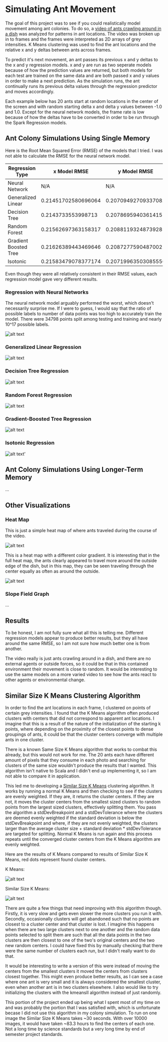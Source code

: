 # Simulating Ant Movement

The goal of this project was to see if you could realistically model movement among ant colonies. To do so, a [video of ants crawling around in a dish](www.eecs.qmul.ac.uk/~andrea/thdt.html) was analyzed for patterns in ant locations. The video was broken up in to frames and the frames were interpreted as 2D arrays of grey intensities. K Means clustering was used to find the ant locations and the relative x and y deltas between ants across frames.

To predict it's next movement, an ant passes its previous x and y deltas to the x and y regression models. x and y are run as two seperate models because of how the prediction values are returned, but both models for each test are trained on the same data and are both passed x and y values in order to make a next prediction. As the simulation runs, the ant continually runs its previous delta values through the regression predictor and moves accordingly.

Each example below has 20 ants start at random locations in the center of the screen and with random starting delta x and delta y values between -1.0 and 1.0. Except for the neural network models, the frame rate is low because of how the deltas have to be converted in order to be run through the Spark Regression models.

## Ant Colony Simulations Using Single Memory

Here is the Root Mean Squared Error (RMSE) of the models that I tried. I was not able to calculate the RMSE for the neural network model.

|   Regression Type	|   x Model RMSE	|   y Model RMSE	|
|---	|---	|---	|
|   Neural Network	|   N/A	|   N/A	|
|   Generalized Linear	|   0.21451702580696064	|   0.20709492709337082	|
|   Decision Tree	|   0.2143733553998713	|   0.2078695940361415	|
|   Random Forest	|   0.21562697363158317	|   0.20881193248739285	|
|   Gradient Boosted Tree	|   0.21626389443469646	|   0.2087277590487002	|
|  Isotonic 	|   0.21583479078377174	|   0.20719963503085556	|

Even though they were all relatively consistent in their RMSE values, each regression model gave very different results.

### Regression with Neural Networks

The neural network model arguably performed the worst, which doesn't necessarily surprise me. If I were to guess, I would say that the ratio of possible labels to number of data points was too high to accurately train the model. There were 34798 points split among testing and training and nearly 10^17 possible labels.

![alt text](images/neuralnetwork.gif "Regression with Neural Networks")

### Generalized Linear Regression

![alt text](images/linearregression.gif "Generalized Linear Regression")

### Decision Tree Regression

![alt text](images/decisiontree.gif "Decision Tree Regression")

### Random Forest Regression

![alt text](images/randomforest.gif "Random Forest Regression")

### Gradient-Boosted Tree Regression

![alt text](images/gbt.gif "Gradient-Boosted Tree Regression")

### Isotonic Regression

![alt text](images/isotonic.gif "Isotonic Regression")'

## Ant Colony Simulations Using Longer-Term Memory

...

## Other Visualizations

### Heat Map

This is just a simple heat map of where ants traveled during the course of the video.

![alt text](images/heatmap.png "Heat Map")

This is a heat map with a different color gradient. It is interesting that in the full heat map, the ants clearly appeared to travel more around the outside edge of the dish, but in this map, they can be seen traveling through the center equally as often as around the outside.

![alt text](images/heatmap_2.png "Heat Map 2")

### Slope Field Graph

...

## Results

To be honest, I am not fully sure what all this is telling me. Different regression models appear to produce better results, but they all have around the same RMSE, so I am not sure how much better one is from another.

The video really is just ants crawling around in a dish, and there are no external agents or outside forces, so it could be that in this contained environment their movement is close to random. It would be interesting to use the same models on a more varied video to see how the ants react to other agents or environmental change.

## Similar Size K Means Clustering Algorithm

In order to find the ant locations in each frame, I clustered on points of certain grey intensities. I found that the K Means algorithm often produced clusters with centers that did not correspond to apparent ant locations. I imagine that this is a result of the nature of the initialization of the starting k points, where depending on the proximity of the closest points to dense groupings of ants, it could be that the cluster centers converge with multiple ants in one cluster.

There is a known Same Size K Means algorithm that works to combat this already, but this would not work for me. The 20 ants each have different amount of pixels that they consume in each photo and searching for clusters of the same size wouldn't produce the results that I wanted. This algorithm isn't native to Scala and I didn't end up implementing it, so I am not able to compare it in application.

This led me to developing a [Similar Size K Means](https://github.com/eherbert/SimulatingAntMovement/blob/master/src/main/scala/utility/SimilarSizeKMeans.scala) clustering algorithm. It works by running a normal K Means and then checking to see if the clusters are evenly weighted. If they are, it returns the cluster centers. If they are not, it moves the cluster centers from the smallest sized clusters to random points from the largest sized clusters, effectively splitting them. You pass the algorithm a stdDevBreakpoint and a stdDevTolerance where the clusters are deemed evenly weighted if the standard deviation is below the stdDevBreakpoint and where, if they are not evenly weighted, the clusters larger than the average cluster size + standard deviation * stdDevTolerance are targeted for splitting. Normal K Means is run again and this process repeats until the converged cluster centers from the K Means algorithm are evenly weighted.

Here are the results of K Means compared to results of Similar Size K Means, red dots represent found cluster centers.

K Means:

![alt text](images/kmeans.png "K Means Results")

Similar Size K Means:

![alt text](images/similarsizekmeans.png "Similar Size K Means Results")

There are quite a few things that need improving with this algorithm though. Firstly, it is very slow and gets even slower the more clusters you run it with. Secondly, occasionally clusters will get abandoned such that no points are closest to a cluster center and that cluster is lost. I imagine this happens when there are two large clusters next to one another and the random data points selected to split them are such that all the data points in the two clusters are then closest to one of the two's original centers and the two new random centers. I could have fixed this by manually checking that there were the same number of clusters each run, but I didn't really want to do that.

It would be interesting to write a version of this were instead of moving the centers from the smallest clusters it moved the centers from clusters closest together. This might even produce better results, as I can see a case where one ant is very small and it is always considered the smallest cluster, even when another ant is in two clusters elsewhere. I also would like to try initializing the clusters with the kmeansII algorithm instead of just randomly.

This portion of the project ended up being what I spent most of my time on and was probably the portion that I was satisfied with, which is unfortunate becase I did not use this algorithm in my colony simulation. To run on one image the Similar Size K Means takes ~30 seconds. With over 10000 images, it would have taken ~83.3 hours to find the centers of each one. Not a long time by science standards but a very long time by end of semester project standards.